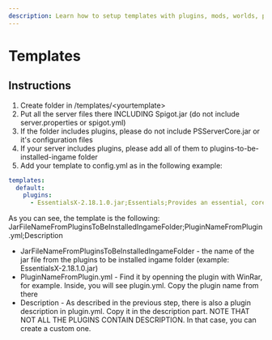 ```yaml
---
description: Learn how to setup templates with plugins, mods, worlds, pre-configurations
---
```


# Templates

## Instructions

1. Create folder in /templates/\<yourtemplate>
2. Put all the server files there INCLUDING Spigot.jar (do not include server.properties or spigot.yml)
3. If the folder includes plugins, please do not include PSServerCore.jar or it's configuration files
4. If your server includes plugins, please add all of them to plugins-to-be-installed-ingame folder
5. Add your template to config.yml as in the following example:

```yaml
templates:
  default:
    plugins:
      - EssentialsX-2.18.1.0.jar;Essentials;Provides an essential, core set of commands for Bukkit.
```

As you can see, the template is the following: \
JarFileNameFromPluginsToBeInstalledIngameFolder;PluginNameFromPlugin.yml;Description

* JarFileNameFromPluginsToBeInstalledIngameFolder - the name of the jar file from the plugins to be installed ingame folder (example: EssentialsX-2.18.1.0.jar)
* PluginNameFromPlugin.yml - Find it by openning the plugin with WinRar, for example. Inside, you will see plugin.yml. Copy the plugin name from there
* Description - As described in the previous step, there is also a plugin description in plugin.yml. Copy it in the description part. NOTE THAT NOT ALL THE PLUGINS CONTAIN DESCRIPTION. In that case, you can create a custom one.
